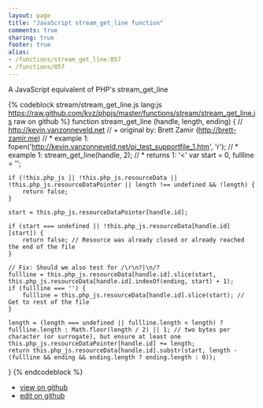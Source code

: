 ```yaml
---
layout: page
title: "JavaScript stream_get_line function"
comments: true
sharing: true
footer: true
alias:
- /functions/stream_get_line:857
- /functions/857
---
```

A JavaScript equivalent of PHP's stream_get_line

{% codeblock stream/stream_get_line.js lang:js https://raw.github.com/kvz/phpjs/master/functions/stream/stream_get_line.js raw on github %}
function stream_get_line (handle, length, ending) {
    // http://kevin.vanzonneveld.net
    // +   original by: Brett Zamir (http://brett-zamir.me)
    // *     example 1: fopen('http://kevin.vanzonneveld.net/pj_test_supportfile_1.htm', 'r');
    // *     example 1: stream_get_line(handle, 2);
    // *     returns 1: '<'
    var start = 0,
        fullline = '';

    if (!this.php_js || !this.php_js.resourceData || !this.php_js.resourceDataPointer || length !== undefined && !length) {
        return false;
    }

    start = this.php_js.resourceDataPointer[handle.id];

    if (start === undefined || !this.php_js.resourceData[handle.id][start]) {
        return false; // Resource was already closed or already reached the end of the file
    }

    // Fix: Should we also test for /\r\n?|\n/?
    fullline = this.php_js.resourceData[handle.id].slice(start, this.php_js.resourceData[handle.id].indexOf(ending, start) + 1);
    if (fullline === '') {
        fullline = this.php_js.resourceData[handle.id].slice(start); // Get to rest of the file
    }

    length = (length === undefined || fullline.length < length) ? fullline.length : Math.floor(length / 2) || 1; // two bytes per character (or surrogate), but ensure at least one
    this.php_js.resourceDataPointer[handle.id] += length;
    return this.php_js.resourceData[handle.id].substr(start, length - (fullline && ending && ending.length ? ending.length : 0));
}
{% endcodeblock %}

 - [view on github](https://github.com/kvz/phpjs/blob/master/functions/stream/stream_get_line.js)
 - [edit on github](https://github.com/kvz/phpjs/edit/master/functions/stream/stream_get_line.js)

